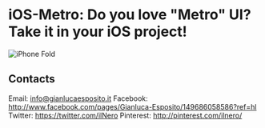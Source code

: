 iOS-Metro: Do you love "Metro" UI? Take it in your iOS project!
=============

![iPhone Fold](http://www.gianlucaesposito.it/iosmetro.jpg)

Contacts
------------

Email: info@gianlucaesposito.it
Facebook: http://www.facebook.com/pages/Gianluca-Esposito/149686058586?ref=hl
Twitter: https://twitter.com/ilNero
Pinterest: http://pinterest.com/ilnero/